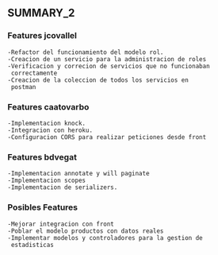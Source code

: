 ## SUMMARY_2
### Features jcovallel
    -Refactor del funcionamiento del modelo rol.
    -Creacion de un servicio para la administracion de roles
    -Verificacion y correcion de servicios que no funcionaban 
     correctamente
    -Creacion de la coleccion de todos los servicios en
     postman
    
### Features caatovarbo
    -Implementacion knock.
    -Integracion con heroku.
    -Configuracion CORS para realizar peticiones desde front
    
### Features bdvegat
    -Implementacion annotate y will paginate 
    -Implementacion scopes
    -Implementacion de serializers.
    
### Posibles Features
    -Mejorar integracion con front
    -Poblar el modelo productos con datos reales
    -Implementar modelos y controladores para la gestion de
     estadisticas
        
